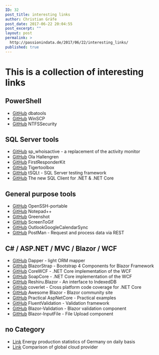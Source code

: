 ```yaml
---
ID: 32
post_title: interesting links
author: Christian Gräfe
post_date: 2017-06-22 20:04:55
post_excerpt: ""
layout: post
permalink: >
  http://passionindata.de/2017/06/22/interesting_links/
published: true
---
```

# This is a collection of interesting links

## PowerShell

* [GitHub][1] dbatools
* [GitHub][14] WinSCP
* [GitHub][57] NTFSSecurity

## SQL Server tools

* [GitHub][77] sp_whoisactive - a replacement of the activity monitor
* [GitHub][5] Ola Hallengren
* [GitHub][7] FirstResponderKit
* [GitHub][30] Tigertoolbox
* [GitHub][72] tSQLt - SQL Server testing framework
* [GitHub][78] The new SQL Client for .NET & .NET Core

## General purpose tools

* [GitHub][4] OpenSSH-portable
* [GitHub][12] Notepad++
* [GitHub][15] Greenshot
* [GitHub][19] ScreenToGif
* [GitHub][26] OutlookGoogleCalendarSync
* [GitHub][49] PostMan - Request and process data via REST

## C# / ASP.NET / MVC / Blazor / WCF

* [GitHub][56] Dapper - light ORM mapper
* [GitHub][67] BlazorStrap - Bootstrap 4 Components for Blazor Framework
* [GitHub][68] CoreWCF - .NET Core implementation of the WCF
* [GitHub][79] SoapCore - .NET Core implementation of the WCF
* [GitHub][71] Reshiru.Blazor - An interface to IndexedDB
* [GitHub][73] coverlet - Cross platform code coverage for .NET Core
* [GitHub][75] Awesome Blazor - Blazor community site
* [GitHub][76] Practical AspNetCore - Practical examples
* [GitHub][80] FluentValidation - Validation framework
* [GitHub][81] Blazor-Validation - Blazor validation component
* [GitHub][82] Blazor-InputFile - File Upload component

## no Category

* [Link][53] Energy production statistics of Germany on daily basis
* [Link][54] Comparison of global cloud provider

 [1]: https://github.com/sqlcollaborative/dbatools
 [4]: https://github.com/PowerShell/openssh-portable
 [5]: https://github.com/olahallengren/sql-server-maintenance-solution
 [7]: https://github.com/BrentOzarULTD/SQL-Server-First-Responder-Kit
 [12]: https://github.com/notepad-plus-plus/notepad-plus-plus
 [14]: https://github.com/dotps1/WinSCP
 [15]: https://github.com/greenshot/greenshot
 [19]: https://github.com/NickeManarin/ScreenToGif
 [26]: https://github.com/phw198/OutlookGoogleCalendarSync
 [30]: https://github.com/Microsoft/tigertoolbox
 [36]: https://github.com/Microsoft/sql-server-samples
 [45]: https://feedback.azure.com/forums/908035-sql-server/
 [49]: https://www.getpostman.com
 [51]: https://github.com/sqlcollaborative/dbachecks
 [52]: https://github.com/JocaPC/qpi
 [53]: https://www.energy-charts.de/energy_pie_de.htm
 [54]: http://comparecloud.in/
 [56]: https://github.com/StackExchange/Dapper
 [57]: https://github.com/raandree/NTFSSecurity
 [67]: https://github.com/chanan/BlazorStrap
 [68]: https://github.com/CoreWCF/CoreWCF
 [71]: https://github.com/Reshiru/Blazor.IndexedDB.Framework
 [72]: https://github.com/tSQLt-org/tSQLt
 [73]: https://github.com/tonerdo/coverlet
 [75]: https://github.com/AdrienTorris/awesome-blazor
 [76]: https://github.com/dodyg/practical-aspnetcore
 [77]: https://github.com/amachanic/sp_whoisactive
 [78]: https://github.com/dotnet/SqlClient
 [79]: https://github.com/DigDes/SoapCore
 [80]: https://github.com/JeremySkinner/FluentValidation
 [81]: https://github.com/mrpmorris/blazor-validation
 [82]: https://github.com/SteveSandersonMS/BlazorInputFile

